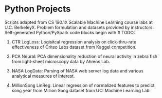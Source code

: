 # Python Projects

Scripts adapted from CS 190.1X Scalable Machine Learning course labs at U.C. BerkeleyX. Problem formulation and datasets provided by instructors. Self-generated Python/PySpark code blocks begin with # TODO:

1) CTR LogLoss: Logisitcal regression analysis on click-thru-rate effectiveness of Criteo Labs dataset from Kaggel competition. 

2) PCA Neural: PCA dimensionality reduction of neural activity in zebra fish from light-sheet microscopy data by Ahrens Lab.

3) NASA LogData: Parsing of NASA web server log data and various analytical measures of interest.

4) MillionSong LinReg: Linear regression of normalized features to predict song year from Million Song dataset from UCI Machine Learning Lab. 
